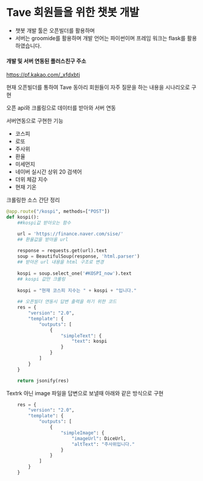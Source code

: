 # Tave 회원들을 위한 챗봇 개발

- 챗봇 개발 툴은 오픈빌더를 활용하며
- 서버는 groomide를 활용하며 개발 언어는 파이썬이며 프레임 워크는 flask를 활용하였습니다. 

#### 개발 및 서버 연동된 플러스친구 주소

https://pf.kakao.com/_xfdxbtj

현재 오픈빌더를 통하여 Tave 동아리 회원들이 자주 질문을 하는 내용을 시나리오로 구현

오픈 api와 크롤링으로 데이터를 받아와 서버 연동

서버연동으로 구현한 기능

- 코스피
- 로또
- 주사위
- 환율
- 미세먼지
- 네이버 실시간 상위 20 검색어
- 더위 체감 지수
- 현재 기온


크롤링한 소스 간단 정리

``` python
@app.route("/kospi", methods=["POST"])
def kospi():
    ##kospi값 받아오는 함수

    url = 'https://finance.naver.com/sise/'
    ## 환율값을 받아올 url
    
    response = requests.get(url).text
	soup = BeautifulSoup(response, 'html.parser')
    ## 받아온 url 내용을 html 구조로 변경
    
    kospi = soup.select_one('#KOSPI_now').text
    ## kospi 값만 크롤링
    
    kospi = "현재 코스피 지수는 " + kospi + "입니다."
    
    ## 오픈빌더 연동시 답변 출력을 하기 위한 코드
    res = {
        "version": "2.0",
        "template": {
            "outputs": [
                {
                    "simpleText": {
                        "text": kospi
                    }
                }
            ]
        }
    }

    return jsonify(res)
```



Textrk 아닌 image 파일을 답변으로 보낼때 아래와 같은 방식으로 구현

``` python
    res = {
        "version": "2.0",
        "template": {
            "outputs": [
                {
                    "simpleImage": {
                        "imageUrl": DiceUrl,
                        "altText": "주사위입니다."
                    }
                }
            ]
        }
    }
```

